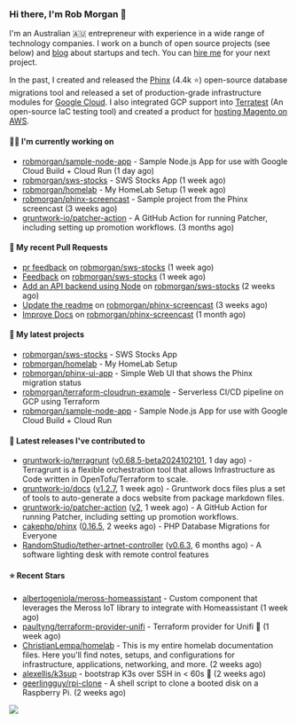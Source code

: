 ### Hi there, I'm Rob Morgan 👋

I'm an Australian 🇦🇺 entrepreneur with experience in a wide range of technology companies. I work on a bunch of
open source projects (see below) and [blog](https://robmorgan.id.au/) about startups and tech. You can [hire me](https://robmorgan.id.au/work-with-me/)
for your next project.

In the past, I created and released the [Phinx](https://github.com/cakephp/phinx) (4.4k ⭐️) open-source database migrations tool
and released a set of production-grade infrastructure modules for [Google Cloud](https://cloud.google.com/blog/products/devops-sre/deploying-a-production-grade-helm-release-on-gke-with-terraform).
I also integrated GCP support into [Terratest](https://github.com/gruntwork-io/terratest) (An open-source IaC testing tool) and created a product for [hosting Magento on AWS](https://github.com/magecloudkit/magecloudkit).

#### 👨‍💻 I'm currently working on

- [robmorgan/sample-node-app](https://github.com/robmorgan/sample-node-app) - Sample Node.js App for use with Google Cloud Build &#43; Cloud Run (1 day ago)
- [robmorgan/sws-stocks](https://github.com/robmorgan/sws-stocks) - SWS Stocks App (1 week ago)
- [robmorgan/homelab](https://github.com/robmorgan/homelab) - My HomeLab Setup (1 week ago)
- [robmorgan/phinx-screencast](https://github.com/robmorgan/phinx-screencast) - Sample project from the Phinx screencast (3 weeks ago)
- [gruntwork-io/patcher-action](https://github.com/gruntwork-io/patcher-action) - A GitHub Action for running Patcher, including setting up promotion workflows. (3 months ago)

#### 🔨 My recent Pull Requests

- [pr feedback](https://github.com/robmorgan/sws-stocks/pull/3) on [robmorgan/sws-stocks](https://github.com/robmorgan/sws-stocks) (1 week ago)
- [Feedback](https://github.com/robmorgan/sws-stocks/pull/2) on [robmorgan/sws-stocks](https://github.com/robmorgan/sws-stocks) (1 week ago)
- [Add an API backend using Node](https://github.com/robmorgan/sws-stocks/pull/1) on [robmorgan/sws-stocks](https://github.com/robmorgan/sws-stocks) (2 weeks ago)
- [Update the readme](https://github.com/robmorgan/phinx-screencast/pull/13) on [robmorgan/phinx-screencast](https://github.com/robmorgan/phinx-screencast) (3 weeks ago)
- [Improve Docs](https://github.com/robmorgan/phinx-screencast/pull/12) on [robmorgan/phinx-screencast](https://github.com/robmorgan/phinx-screencast) (1 month ago)

#### 🌱 My latest projects

- [robmorgan/sws-stocks](https://github.com/robmorgan/sws-stocks) - SWS Stocks App
- [robmorgan/homelab](https://github.com/robmorgan/homelab) - My HomeLab Setup
- [robmorgan/phinx-ui-app](https://github.com/robmorgan/phinx-ui-app) - Simple Web UI that shows the Phinx migration status
- [robmorgan/terraform-cloudrun-example](https://github.com/robmorgan/terraform-cloudrun-example) - Serverless CI/CD pipeline on GCP using Terraform
- [robmorgan/sample-node-app](https://github.com/robmorgan/sample-node-app) - Sample Node.js App for use with Google Cloud Build &#43; Cloud Run

#### 🚀 Latest releases I've contributed to

- [gruntwork-io/terragrunt](https://github.com/gruntwork-io/terragrunt) ([v0.68.5-beta2024102101](https://github.com/gruntwork-io/terragrunt/releases/tag/v0.68.5-beta2024102101), 1 day ago) - Terragrunt is a flexible orchestration tool that allows Infrastructure as Code written in OpenTofu/Terraform to scale.
- [gruntwork-io/docs](https://github.com/gruntwork-io/docs) ([v1.2.7](https://github.com/gruntwork-io/docs/releases/tag/v1.2.7), 1 week ago) - Gruntwork docs files plus a set of tools to auto-generate a docs website from package markdown files.
- [gruntwork-io/patcher-action](https://github.com/gruntwork-io/patcher-action) ([v2](https://github.com/gruntwork-io/patcher-action/releases/tag/v2), 1 week ago) - A GitHub Action for running Patcher, including setting up promotion workflows.
- [cakephp/phinx](https://github.com/cakephp/phinx) ([0.16.5](https://github.com/cakephp/phinx/releases/tag/0.16.5), 2 weeks ago) - PHP Database Migrations for Everyone
- [RandomStudio/tether-artnet-controller](https://github.com/RandomStudio/tether-artnet-controller) ([v0.6.3](https://github.com/RandomStudio/tether-artnet-controller/releases/tag/v0.6.3), 6 months ago) - A software lighting desk with remote control features

#### ⭐ Recent Stars

- [albertogeniola/meross-homeassistant](https://github.com/albertogeniola/meross-homeassistant) - Custom component that leverages the Meross IoT library to integrate with Homeassistant (1 week ago)
- [paultyng/terraform-provider-unifi](https://github.com/paultyng/terraform-provider-unifi) - Terraform provider for Unifi :satellite: (1 week ago)
- [ChristianLempa/homelab](https://github.com/ChristianLempa/homelab) - This is my entire homelab documentation files. Here you&#39;ll find notes, setups, and configurations for infrastructure, applications, networking, and more. (2 weeks ago)
- [alexellis/k3sup](https://github.com/alexellis/k3sup) - bootstrap K3s over SSH in &lt; 60s 🚀 (2 weeks ago)
- [geerlingguy/rpi-clone](https://github.com/geerlingguy/rpi-clone) - A shell script to clone a booted disk on a Raspberry Pi. (2 weeks ago)

![](https://github-readme-stats.vercel.app/api?username=robmorgan&theme=vision-friendly-dark&hide_border=false&include_all_commits=true&count_private=true)
